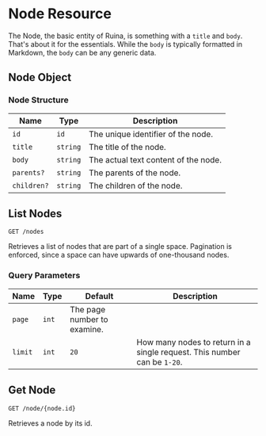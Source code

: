 # Node Resource
The Node, the basic entity of Ruina, is something with a `title` and `body`.
That's about it for the essentials. While the `body` is typically formatted in
Markdown, the `body` can be any generic data.

## Node Object

### Node Structure
| Name | Type | Description |
| ---- | ---- | ----------- |
| `id` | `id` | The unique identifier of the node. |
| `title` | `string` | The title of the node. |
| `body` | `string` | The actual text content of the node. |
| `parents?` | `string` | The parents of the node. |
| `children?` | `string` | The children of the node. |

## List Nodes
`GET /nodes`

Retrieves a list of nodes that are part of a single space. Pagination is
enforced, since a space can have upwards of one-thousand nodes.

### Query Parameters
| Name | Type | Default | Description |
| ---- | ---- | ------- | ----------- |
| `page` | `int` | The page number to examine. |
| `limit` | `int` | `20` | How many nodes to return in a single request. This number can be `1-20`. |

## Get Node
`GET /node/{node.id}`

Retrieves a node by its id.

